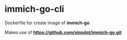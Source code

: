 # immich-go-cli

Dockerfile for create image of **immich-go**

Makes use of **https://github.com/simulot/immich-go.git**

